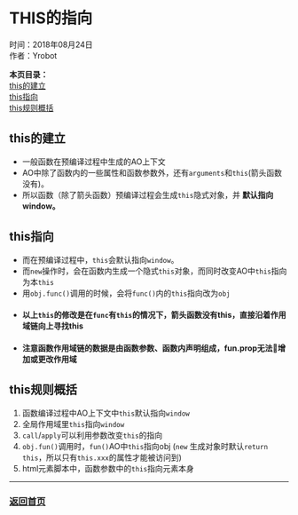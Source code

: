 # THIS的指向
时间：2018年08月24日  
作者：Yrobot

__本页目录：__   
[this的建立](#build)   
[this指向](#index)   
[this规则概括](#rule)  

<a id='build'></a>

## this的建立
- 一般函数在预编译过程中生成的AO上下文  
- AO中除了函数内的一些属性和函数参数外，还有`arguments`和`this`(箭头函数没有)。  
- 所以函数（除了箭头函数）预编译过程会生成`this`隐式对象，并 __默认指向window。__  

<a id='index'></a>

## this指向
- 而在预编译过程中，`this`会默认指向`window`。  
- 而`new`操作时，会在函数内生成一个隐式`this`对象，而同时改变AO中`this`指向为本`this`
- 用`obj.func()`调用的时候，会将`func()`内的`this`指向改为`obj`  
- #### 以上`this`的修改是在`func`有`this`的情况下，箭头函数没有this，直接沿着作用域链向上寻找this  
- #### 注意函数作用域链的数据是由函数参数、函数内声明组成，fun.prop无法增加或更改作用域    

<a id='rule'></a>

## this规则概括

1. 函数编译过程中AO上下文中`this`默认指向`window`  
2. 全局作用域里`this`指向`window`  
3. `call`/`apply`可以利用参数改变`this`的指向  
4. `obj.fun()`调用时，`fun()`AO中`this`指向obj (`new` 生成对象时默认`return this`，所以只有`this.xxx`的属性才能被访问到)  
5. html元素脚本中，函数参数中的`this`指向元素本身  

---
### [返回首页](/README.md)
